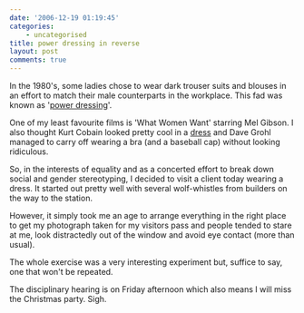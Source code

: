 ```yaml
---
date: '2006-12-19 01:19:45'
categories:
    - uncategorised
title: power dressing in reverse
layout: post
comments: true
---
```

In the 1980's, some ladies chose to wear dark trouser suits and
blouses in an effort to match their male counterparts in the
workplace. This fad was known as
'[power dressing](http://news.bbc.co.uk/1/hi/business/2815859.stm)'.

One of my least favourite films is 'What Women Want' starring Mel
Gibson. I also thought Kurt Cobain looked pretty cool in a
[dress](http://youtube.com/watch?v=2UuZ848W51A) and Dave Grohl managed
to carry off wearing a bra (and a baseball cap) without looking
ridiculous.

So, in the interests of equality and as a concerted effort to break down
social and gender stereotyping, I decided to visit a client today
wearing a dress. It started out pretty well with several wolf-whistles
from builders on the way to the station.

However, it simply took me an age to arrange everything in the right
place to get my photograph taken for my visitors pass and people tended
to stare at me, look distractedly out of the window and avoid eye
contact (more than usual).

The whole exercise was a very interesting experiment but, suffice to
say, one that won't be repeated.

The disciplinary hearing is on Friday afternoon which also means I will
miss the Christmas party. Sigh.
